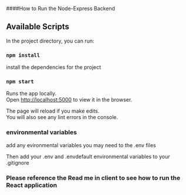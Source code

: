 ####How to Run the Node-Express Backend

## Available Scripts

In the project directory, you can run:


### `npm install`

install the dependencies for the project 

### `npm start`

Runs the app locally.<br>
Open [http://localhost:5000](http://localhost:5000) to view it in the browser.

The page will reload if you make edits.<br>
You will also see any lint errors in the console.

### environmental variables 

add any evironmental variables you may need to the .env files 

Then add your .env and .envdefault environmental variables to your .gitignore

### Please reference the Read me in client to see how to run the React application